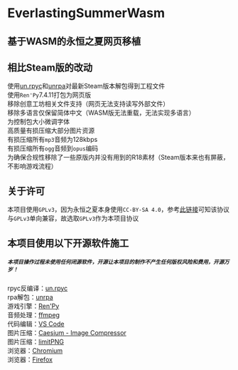 # EverlastingSummerWasm
## 基于WASM的永恒之夏网页移植


## 相比Steam版的改动
使用[un.rpyc](https://github.com/CensoredUsername/unrpyc)和[unrpa](https://github.com/Lattyware/unrpa)对最新Steam版本解包得到工程文件  
使用`Ren'Py`7.4.11打包为网页版  
移除创意工坊相关文件支持（网页无法支持读写外部文件）  
移除多语言仅保留简体中文（WASM版无法重载，无法实现多语言）  
为控制包大小微调字体  
高质量有损压缩大部分图片资源  
有损压缩所有`mp3`音频为128kbps  
有损压缩所有`ogg`音频到`opus`编码  
为确保合规性移除了一些原版内并没有用到的R18素材（Steam版本来也有屏蔽，不影响游戏流程）  



## 关于许可
本项目使用`GPLv3`，因为永恒之夏本身使用`CC-BY-SA 4.0`，参考[此链接](https://creativecommons.org/faq/#can-i-apply-a-creative-commons-license-to-software)可知该协议与`GPLv3`单向兼容，故选取`GPLv3`作为本项目协议  

## 本项目使用以下开源软件施工
##### `本项目操作过程未使用任何闭源软件，开源让本项目的制作不产生任何版权风险和费用，开源万岁！`
rpyc反编译：[un.rpyc](https://github.com/CensoredUsername/unrpyc)  
rpa解包：[unrpa](https://github.com/Lattyware/unrpa)  
游戏引擎：[Ren'Py](https://www.renpy.org/)  
音频处理：[ffmpeg](https://www.ffmpeg.org/)  
代码编辑：[VS Code](https://code.visualstudio.com/)  
图片压缩：[Caesium - Image Compressor](https://github.com/Lymphatus/caesium-image-compressor)  
图片压缩：[limitPNG](https://github.com/nullice/limitPNG)  
浏览器：[Chromium](https://www.chromium.org/chromium-projects/)  
浏览器：[Firefox](https://www.mozilla.org/zh-CN/firefox/new)  
